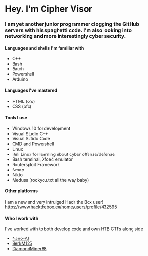 # **Hey. I'm Cipher Visor**

### **I am yet another junior programmer clogging the GitHub servers with his spaghetti code. I'm also looking into networking and more interestingly cyber security.**

#### **Languages and shells I'm familiar with**
* C++
* Bash
* Batch 
* Powershell
* Arduino

#### **Languages I've mastered**
* HTML (ofc)
* CSS (ofc)

#### **Tools I use**
* Windows 10 for development
*   Visual Studio C++
*   Visual Sutido Code
*   CMD and Powershell
* Linux
*   Kali Linux for learning about cyber offense/defense
*   Bash terminal, Xfce4 emulator
*   Routersploit Framework
*   Nmap 
*   Nikto
*   Medusa (rockyou.txt all the way baby)   

#### **Other platforms**
I am a new and very intruiged Hack the Box user! https://www.hackthebox.eu/home/users/profile/432595

#### **Who I work with**
I've worked with to both develop code and own HTB CTFs along side
* [Nano-AI](https://github.com/nano-ai)
* [BerkM125](https://github.com/BerkM125)
* [DiamondMiner88](https://github.com/DiamondMiner88)
